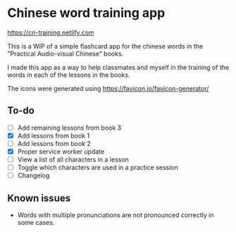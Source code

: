 # Chinese word training app

https://cn-training.netlify.com

This is a WIP of a simple flashcard app for the chinese words in the "Practical Audio-visual Chinese" books.

I made this app as a way to help classmates and myself in the training of the words in each of the lessons in the books.

The icons were generated using https://favicon.io/favicon-generator/

## To-do

- [ ] Add remaining lessons from book 3
- [x] Add lessons from book 1
- [ ] Add lessons from book 2
- [x] Proper service worker update
- [ ] View a list of all characters in a lesson
- [ ] Toggle which characters are used in a practice session
- [ ] Changelog

## Known issues

- Words with multiple pronunciations are not pronounced correctly in some cases.
